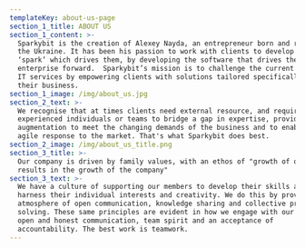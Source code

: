 ```yaml
---
templateKey: about-us-page
section_1_title: ABOUT US
section_1_content: >-
  Sparkybit is the creation of Alexey Nayda, an entrepreneur born and raised in
  the Ukraine. It has been his passion to work with clients to develop that
  ‘spark’ which drives them, by developing the software that drives their
  enterprise forward.  Sparkybit’s mission is to challenge the current world of
  IT services by empowering clients with solutions tailored specifically to
  their business.
section_1_image: /img/about_us.jpg
section_2_text: >-
  We recognise that at times clients need external resource, and require
  experienced individuals or teams to bridge a gap in expertise, provide
  augmentation to meet the changing demands of the business and to enable an
  agile response to the market. That's what Sparkybit does best.
section_2_image: /img/about_us_title.png
section_3_title: >-
  Our company is driven by family values, with an ethos of "growth of our people
  results in the growth of the company"
section_3_text: >-
  We have a culture of supporting our members to develop their skills and to
  harness their individual interests and creativity. We do this by providing an
  atmosphere of open communication, knowledge sharing and collective problem
  solving. These same principles are evident in how we engage with our clients –
  open and honest communication, team spirit and an acceptance of
  accountability. The best work is teamwork.
---
```

